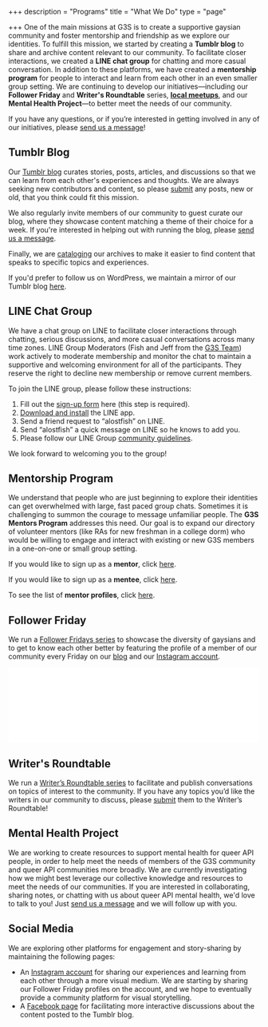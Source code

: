 +++
description = "Programs"
title = "What We Do"
type = "page"

+++
One of the main missions at G3S is to create a supportive gaysian community and foster mentorship and friendship as we explore our identities. To fulfill this mission, we started by creating a __Tumblr blog__ to share and archive content relevant to our community. To facilitate closer interactions, we created a __LINE chat group__ for chatting and more casual conversation. In addition to these platforms, we have created a __mentorship program__ for people to interact and learn from each other in an even smaller group setting. We are continuing to develop our initiatives—including our __Follower Friday__ and __Writer's Roundtable__ series, [__local meetups__](/meetups), and our __Mental Health Project__—to better meet the needs of our community.

If you have any questions, or if you’re interested in getting involved in any of our initiatives, please [send us a message](/contact)!

## <a name="blog"></a> Tumblr Blog

Our [Tumblr blog](http://gaysianthirdspace.tumblr.com) curates stories, posts, articles, and discussions so that we can learn from each other's experiences and thoughts. We are always seeking new contributors and content, so please [submit](http://gaysianthirdspace.tumblr.com/submit) any posts, new or old, that you think could fit this mission.

We also regularly invite members of our community to guest curate our blog, where they showcase content matching a theme of their choice for a week. If you're interested in helping out with running the blog, please [send us a message](/contact).

Finally, we are [cataloging](http://gaysianthirdspace.tumblr.com/tags) our archives to make it easier to find content that speaks to specific topics and experiences.

If you'd prefer to follow us on WordPress, we maintain a mirror of our Tumblr blog [here](https://gaysianthirdspacev2.wordpress.com/).

## <a name="linechat"></a> LINE Chat Group

We have a chat group on LINE to facilitate closer interactions through chatting, serious discussions, and more casual conversations across many time zones. LINE Group Moderators (Fish and Jeff from the [G3S Team](/about#team)) work actively to moderate membership and monitor the chat to maintain a supportive and welcoming environment for all of the participants. They reserve the right to decline new membership or remove current members.

To join the LINE group, please follow these instructions:

1. Fill out the [sign-up form](https://docs.google.com/forms/d/1et74jeWtk1F0Q667p-cWpZLmKaWFN0FJyHZ-_M9kHVs/edit) here (this step is required).
2. [Download and install](https://line.me/en/download) the LINE app.
3. Send a friend request to “alostfish” on LINE.
4. Send “alostfish” a quick message on LINE so he knows to add you.
5. Please follow our LINE Group [community guidelines](https://docs.google.com/document/d/1bPTXCXAYPnEbOu428BZbERMQEdl5_RKLLNzAM3RuwK4/edit?usp=sharing).

We look forward to welcoming you to the group!

## <a name="mentorship"></a> Mentorship Program

We understand that people who are just beginning to explore their identities can get overwhelmed with large, fast paced group chats. Sometimes it is challenging to summon the courage to message unfamiliar people. The __G3S Mentors Program__ addresses this need. Our goal is to expand our directory of volunteer mentors (like RAs for new freshman in a college dorm) who would be willing to engage and interact with existing or new G3S members in a one-on-one or small group setting.

If you would like to sign up as a __mentor__, click [here](https://docs.google.com/forms/d/e/1FAIpQLSd2FvWZ0IQhHNVpH4L05bPFnX3Bl8C-1fW7pntc52HxIieY0g/viewform?c=0&w=1).

If you would like to sign up as a __mentee__, click [here](https://docs.google.com/forms/d/e/1FAIpQLSdyfccqu3Ngg18KvDpURP_LCmTArBQgBlslHLyjo6SXTXICqg/viewform?c=0&w=1).

To see the list of __mentor profiles__, click [here](https://docs.google.com/spreadsheets/d/1a4RyU_K5hpO7BnNe2gZpwoxDOhkzzw-Rd6aXTucImPM/edit?usp=sharing).

## <a name="followers"></a> Follower Friday

We run a [Follower Fridays series](http://gaysianthirdspace.tumblr.com/tagged/followerfriday) to showcase the diversity of gaysians and to get to know each other better by featuring the profile of a member of our community every Friday on our [blog](#blog) and our [Instagram account](#instagram).

<!-- LightWidget WIDGET --><script src="//lightwidget.com/widgets/lightwidget.js"></script><iframe src="//lightwidget.com/widgets/5bcf39dda36f5466b3e992646162edbb.html" scrolling="no" allowtransparency="true" class="lightwidget-widget" style="width: 100%; border: 0; overflow: hidden;"></iframe>

## <a name="writersroundtable"></a> Writer's Roundtable

We run a [Writer’s Roundtable series](http://gaysianthirdspace.tumblr.com/tagged/askG3S/chrono) to facilitate and publish conversations on topics of interest to the community. If you have any topics you’d like the writers in our community to discuss, please [submit](http://gaysianthirdspace.tumblr.com/writers-roundtable) them to the Writer’s Roundtable!

## <a name="mentalhealth"></a> Mental Health Project

We are working to create resources to support mental health for queer API people, in order to help meet the needs of members of the G3S community and queer API communities more broadly. We are currently investigating how we might best leverage our collective knowledge and resources to meet the needs of our communities. If you are interested in collaborating, sharing notes, or chatting with us about queer API mental health, we'd love to talk to you! Just [send us a message](/contact) and we will follow up with you.

## <a name="socialmedia"></a> Social Media

We are exploring other platforms for engagement and story-sharing by maintaining the following pages:

- An [Instagram account](http://www.instagram.com/gaysianthirdspace/) for sharing our experiences and learning from each other through a more visual medium. We are starting by sharing our Follower Friday profiles on the account, and we hope to eventually provide a community platform for visual storytelling.
- A [Facebook page](https://www.facebook.com/gaysianthirdspace) for facilitating more interactive discussions about the content posted to the Tumblr blog.
